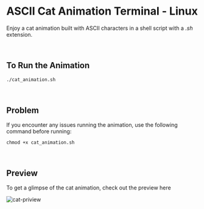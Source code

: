 # ASCII Cat Animation Terminal - Linux

Enjoy a cat animation built with ASCII characters in a shell script with a _.sh_ extension.

<br>

## To Run the Animation

```bash
./cat_animation.sh
```

<br>

## Problem

If you encounter any issues running the animation, use the following command before running:

```
chmod +x cat_animation.sh
```

<br>

## Preview

To get a glimpse of the cat animation, check out the preview here



![cat-priview](https://github.com/YosepWahid/ASCII-CAT/assets/109337982/61548609-43b3-4545-b648-0853997dc701)

